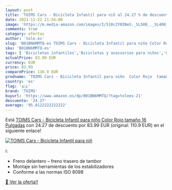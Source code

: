 ```yaml
---
layout: post
title: 'TOIMS Cars - Bicicleta Infantil para niñ al 24.27 % de descuento'
date: 2021-11-22 11:54:00
image: 'https://m.media-amazon.com/images/I/518c2Y0INeS._SL500_._SL400_.jpg'
comments: true
category: ofertas
author: 'tole.es'
slug: 'B01BN6MMTQ-es TOIMS Cars - Bicicleta Infantil para niño Color Rojo...'
sku: 'B01BN6MMTQ-es'
tags: [ 'Bicicletas infantiles','Bicicletas y acessorios para niños','Ciclismo','Deportes y aire libre','Ropa y equipo para deportes','bicicleta','toims', ]
actualPrice: 83.99 EUR
currency: EUR
price: 83.99
comparePrice: 110.9 EUR
prodname: 'TOIMS Cars - Bicicleta Infantil para niño  Color Rojo  tamaño 16 Pulgadas'
country: 'es'
flag: '🇪🇸'
brand: 'TOIMS'
buyurl: 'https://www.amazon.es/dp/B01BN6MMTQ/?tag=tolees-21'
descuento: '24.27'
average: '95.8122222222222'
---
```


Está [TOIMS Cars - Bicicleta Infantil para niño  Color Rojo  tamaño 16 Pulgadas](https://www.amazon.es/dp/B01BN6MMTQ/?tag=tolees-21) con 24.27 de descuento por 83.99 EUR (original: 110.9 EUR) en el siguiente enlace!

[![TOIMS Cars - Bicicleta Infantil para niñ](https://m.media-amazon.com/images/I/518c2Y0INeS._SL500_._SL400_.jpg)](https://www.amazon.es/dp/B01BN6MMTQ/?tag=tolees-21)

ℹ️:

- Freno delantero – freno trasero de tambor
- Montaje sin herramientas de los estabilizadores
- Conforme a las normas ISO 8098

[🛒 Ver la oferta!!](https://www.amazon.es/dp/B01BN6MMTQ/?tag=tolees-21)
